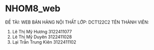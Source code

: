 # NHOM8_web
ĐỀ TÀI: WEB BÁN HÀNG NỘI THẤT
LỚP: DCT122C2
TÊN THÀNH VIÊN:
1. Lê Thị Mỹ Hương         3122411077
2. Lê Thị Mỹ Duyên         3122411028
3. Lại Trần Trung Kiên     3122411102
